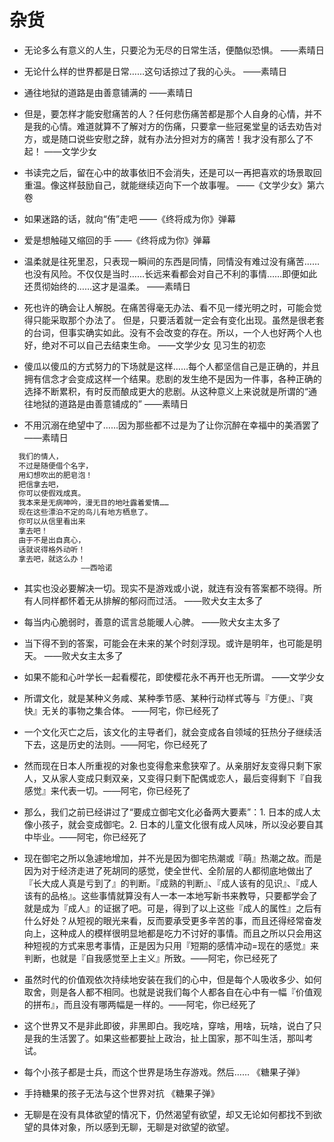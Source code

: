 # 杂货

- 无论多么有意义的人生，只要沦为无尽的日常生活，便酷似恐惧。 ——素晴日

- 无论什么样的世界都是日常……这句话掠过了我的心头。 ——素晴日

- 通往地狱的道路是由善意铺满的 ——素晴日

- 但是，要怎样才能安慰痛苦的人？任何悲伤痛苦都是那个人自身的心情，并不是我的心情。难道就算不了解对方的伤痛，只要拿一些冠冕堂皇的话去劝告对方，或是随口说些安慰之辞，就有办法分担对方的痛苦！我才没有那么了不起！ ——文学少女

- 书读完之后，留在心中的故事依旧不会消失，还是可以一再把喜欢的场景取回重温。像这样鼓励自己，就能继续迈向下一个故事喔。 ——《文学少女》第六卷

- 如果迷路的话，就向“侑”走吧 ——《终将成为你》弹幕

- 爱是想触碰又缩回的手 ——《终将成为你》弹幕

- 温柔就是往死里忍，只表现一瞬间的东西是同情，同情没有难过没有痛苦……也没有风险。不仅仅是当时……长远来看都会对自己不利的事情……即便如此还贯彻始终的……这才是温柔。 ——素晴日

- 死也许的确会让人解脱。在痛苦得毫无办法、看不见一缕光明之时，可能会觉得只能采取那个办法了。
  但是，只要活着就一定会有变化出现。虽然是很老套的台词，但事实确实如此。没有不会改变的存在。所以，一个人也好两个人也好，绝对不可以自己去结束生命。 ——文学少女 见习生的初恋

- 傻瓜以傻瓜的方式努力的下场就是这样……每个人都坚信自己是正确的，并且拥有信念才会变成这样一个结果。悲剧的发生绝不是因为一件事，各种正确的选择不断累积，有时反而酿成更大的悲剧。从这种意义上来说就是所谓的“通往地狱的道路是由善意铺成的” ——素晴日

- 不用沉溺在绝望中了……因为那些都不过是为了让你沉醉在幸福中的美酒罢了 ——素晴日

```txt
  我们的情人，
  不过是随便借个名字，
  用幻想吹出的肥皂泡！
  把信拿去吧，
  你可以使假戏成真。
  我本来是无病呻吟，漫无目的地吐露着爱情……
  现在这些漂泊不定的鸟儿有地方栖息了。
  你可以从信里看出来
  拿去吧！
  由于不是出自真心，
  话就说得格外动听！
  拿去吧，就这么办！
                ——西哈诺
```

- 其实也没必要解决一切。现实不是游戏或小说，就连有没有答案都不晓得。所有人同样都怀着无从排解的郁闷而过活。 ——败犬女主太多了

- 每当内心脆弱时，善意的谎言总能暖人心脾。 ——败犬女主太多了

- 当下得不到的答案，可能会在未来的某个时刻浮现。或许是明年，也可能是明天。 ——败犬女主太多了

- 如果不能和心叶学长一起看樱花，即使樱花永不再开也无所谓。 ——文学少女

- 所谓文化，就是某种义务咸、某种季节感、某种行动样式等与『方便』、『爽快』无关的事物之集合体。 ——阿宅，你已经死了

- 一个文化灭亡之后，该文化的主导者们，就会变成各自领域的狂热分子继续活下去，这是历史的法则。——阿宅，你已经死了

- 然而现在日本人所重视的对象也变得愈来愈狭窄了。从亲朋好友变得只剩下家人，又从家人变成只剩双亲，又变得只剩下配偶或恋人，最后变得剩下『自我感觉』来代表一切。——阿宅，你已经死了

- 那么，我们之前已经讲过了“要成立御宅文化必备两大要素”：1. 日本的成人太像小孩子，就会变成御宅。2. 日本的儿童文化很有成人风味，所以没必要自其中毕业。——阿宅，你已经死了

- 现在御宅之所以急遽地增加，并不光是因为御宅热潮或『萌』热潮之故。而是因为对于经济走进了死胡同的感觉，使全世代、全阶层的人都彻底地做出了『长大成人真是亏到了』的判断。『成熟的判断』、『成人该有的见识』、『成人该有的品格』。这些事情就算没有人一本一本地写新书来教导，只要都学会了就是成为『成人』的证据了吧。可是，得到了以上这些『成人的属性』之后有什么好处？从短视的眼光来看，反而要承受更多辛苦的事，而且还得经常奋发向上，这种成人的模样很明显地都是吃力不讨好的事情。而且之所以只会用这种短视的方式来思考事情，正是因为只用『短期的感情冲动=现在的感觉』来判断，也就是『自我感觉至上主义』所致。——阿宅，你已经死了

- 虽然时代的价值观依次持续地安装在我们的心中，但是每个人吸收多少、如何取舍，则是各人都不相同。也就是说我们每个人都各自在心中有一幅『价值观的拼布』，而且没有哪两幅是一样的。——阿宅，你已经死了

- 这个世界又不是非此即彼，非黑即白。我吃啥，穿啥，用啥，玩啥，说白了只是我的生活罢了。如果这些都要扯上政治，扯上国家，那不叫生活，那叫考试。

- 每个小孩子都是士兵，而这个世界是场生存游戏。然后…… 《糖果子弹》

- 手持糖果的孩子无法与这个世界对抗 《糖果子弹》

- 无聊是在没有具体欲望的情况下，仍然渴望有欲望，却又无论如何都找不到欲望的具体对象，所以感到无聊，无聊是对欲望的欲望。
